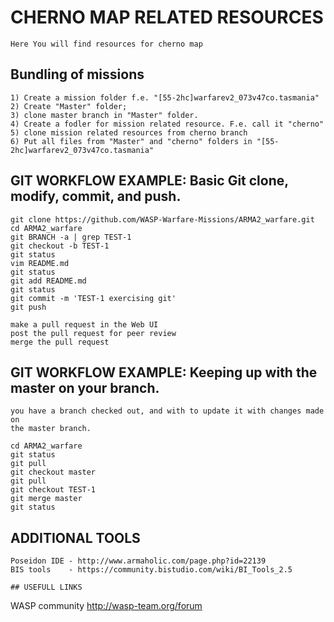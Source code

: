# CHERNO MAP RELATED RESOURCES
```
Here You will find resources for cherno map
```
## Bundling of missions
```
1) Create a mission folder f.e. "[55-2hc]warfarev2_073v47co.tasmania"
2) Create "Master" folder;
3) clone master branch in "Master" folder.  
4) Create a fodler for mission related resource. F.e. call it "cherno"
5) clone mission related resources from cherno branch
6) Put all files from "Master" and "cherno" folders in "[55-2hc]warfarev2_073v47co.tasmania"
```
## GIT WORKFLOW EXAMPLE: Basic Git clone, modify, commit, and push.
```
git clone https://github.com/WASP-Warfare-Missions/ARMA2_warfare.git
cd ARMA2_warfare
git BRANCH -a | grep TEST-1
git checkout -b TEST-1
git status
vim README.md
git status
git add README.md
git status
git commit -m 'TEST-1 exercising git'
git push

make a pull request in the Web UI
post the pull request for peer review
merge the pull request
```
## GIT WORKFLOW EXAMPLE: Keeping up with the master on your branch.
```
you have a branch checked out, and with to update it with changes made on
the master branch.

cd ARMA2_warfare
git status
git pull
git checkout master
git pull
git checkout TEST-1
git merge master
git status
```
## ADDITIONAL TOOLS
```
Poseidon IDE - http://www.armaholic.com/page.php?id=22139
BIS tools	 - https://community.bistudio.com/wiki/BI_Tools_2.5
```
```
## USEFULL LINKS
```
WASP community
http://wasp-team.org/forum